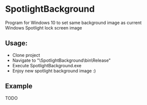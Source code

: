 # SpotlightBackground

Program for Windows 10 to set same background image as current Windows Spotlight lock screen image

## Usage:

* Clone project
* Navigate to "\SpotlightBackground\bin\Release"
* Execute SpotlightBackground.exe
* Enjoy new spotlight background image :)

## Example

TODO
